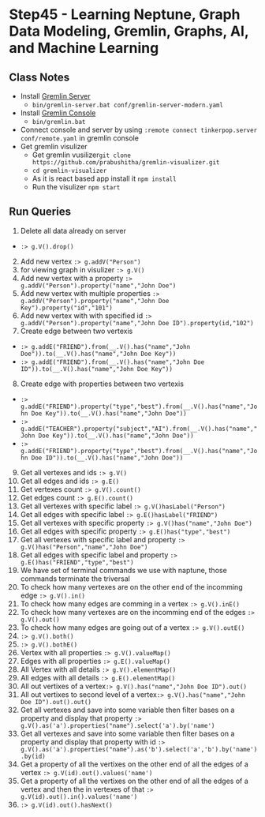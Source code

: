 # Step45 - Learning Neptune, Graph Data Modeling, Gremlin, Graphs, AI, and Machine Learning

## Class Notes

- Install [Gremlin Server](https://dlcdn.apache.org/tinkerpop/3.5.1/apache-tinkerpop-gremlin-server-3.5.1-bin.zip)
  - `bin/gremlin-server.bat conf/gremlin-server-modern.yaml`
- Install [Gremlin Console](https://dlcdn.apache.org/tinkerpop/3.5.1/apache-tinkerpop-gremlin-console-3.5.1-bin.zip)
  - `bin/gremlin.bat`
- Connect console and server by using `:remote connect tinkerpop.server conf/remote.yaml` in gremlin console
- Get gremlin visulizer
  - Get gremlin vusilizer`git clone https://github.com/prabushitha/gremlin-visualizer.git`
  - `cd gremlin-visualizer`
  - As it is react based app install it `npm install`
  - Run the visulizer `npm start`

## Run Queries

1. Delete all data already on server

- `:> g.V().drop()`

2. Add new vertex `:> g.addV("Person")`
3. for viewing graph in visulizer `:> g.V()`
4. Add new vertex with a property `:> g.addV("Person").property("name","John Doe")`
5. Add new vertex with multiple properties `:> g.addV("Person").property("name","John Doe Key").property("id","101")`
6. Add new vertex with with specified id `:> g.addV("Person").property("name","John Doe ID").property(id,"102")`
7. Create edge between two vertexis

- `:> g.addE("FRIEND").from(__.V().has("name","John Doe")).to(__.V().has("name","John Doe Key"))`
- `:> g.addE("FRIEND").from(__.V().has("name","John Doe ID")).to(__.V().has("name","John Doe Key"))`

8. Create edge with properties between two vertexis

- `:> g.addE("FRIEND").property("type","best").from(__.V().has("name","John Doe Key")).to(__.V().has("name","John Doe"))`
- `:> g.addE("TEACHER").property("subject","AI").from(__.V().has("name","John Doe Key")).to(__.V().has("name","John Doe"))`
- `:> g.addE("FRIEND").property("type","best").from(__.V().has("name","John Doe ID")).to(__.V().has("name","John Doe"))`

9. Get all vertexes and ids `:> g.V()`
10. Get all edges and ids `:> g.E()`
11. Get vertexes count `:> g.V().count()`
12. Get edges count `:> g.E().count()`
13. Get all vertexes with specific label `:> g.V()hasLabel("Person")`
14. Get all edges with specific label `:> g.E()hasLabel("FRIEND")`
15. Get all vertexes with specific property `:> g.V()has("name","John Doe")`
16. Get all edges with specific property `:> g.E()has("type","best")`
17. Get all vertexes with specific label and property `:> g.V()has("Person","name","John Doe")`
18. Get all edges with specific label and property `:> g.E()has("FRIEND","type","best")`
19. We have set of terminal commands we use with naptune, those commands terminate the triversal
20. To check how many vertexes are on the other end of the incomming edge `:> g.V().in()`
21. To check how many edges are comming in a vertex `:> g.V().inE()`
22. To check how many vertexes are on the incomming end of the edges `:> g.V().out()`
23. To check how many edges are going out of a vertex `:> g.V().outE()`
24. `:> g.V().both()`
25. `:> g.V().bothE()`
26. Vertex with all properties `:> g.V().valueMap()`
27. Edges with all properties `:> g.E().valueMap()`
28. All Vertex with all details `:> g.V().elementMap()`
29. All edges with all details `:> g.E().elementMap()`
30. All out vertixes of a vertex`:> g.V().has("name","John Doe ID").out()`
31. All out vertixes to second level of a vertex`:> g.V().has("name","John Doe ID").out().out()`
32. Get all vertexes and save into some variable then filter bases on a property and display that property `:> g.V().as('a').properties("name").select('a').by('name')`
33. Get all vertexes and save into some variable then filter bases on a property and display that property with id `:> g.V().as('a').properties("name").as('b').select('a','b').by('name').by(id)`
34. Get a property of all the vertixes on the other end of all the edges of a vertex `:> g.V(id).out().values('name')`
35. Get a property of all the vertixes on the other end of all the edges of a vertex and then the in vertexes of that `:> g.V(id).out().in().values('name')`
36. `:> g.V(id).out().hasNext()`
